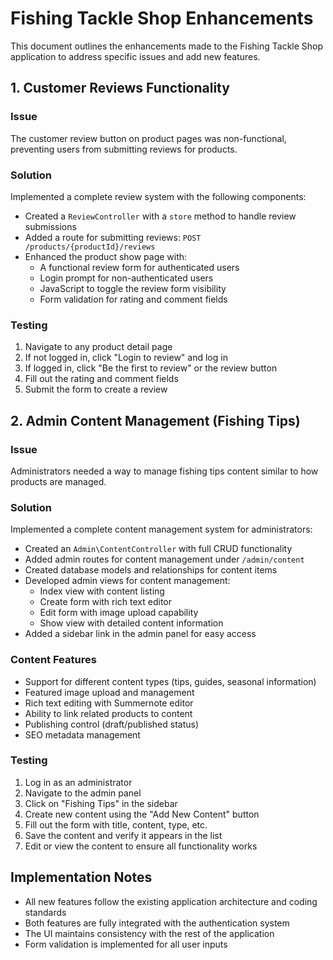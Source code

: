 # Fishing Tackle Shop Enhancements

This document outlines the enhancements made to the Fishing Tackle Shop application to address specific issues and add new features.

## 1. Customer Reviews Functionality

### Issue
The customer review button on product pages was non-functional, preventing users from submitting reviews for products.

### Solution
Implemented a complete review system with the following components:

- Created a `ReviewController` with a `store` method to handle review submissions
- Added a route for submitting reviews: `POST /products/{productId}/reviews`
- Enhanced the product show page with:
  - A functional review form for authenticated users
  - Login prompt for non-authenticated users
  - JavaScript to toggle the review form visibility
  - Form validation for rating and comment fields

### Testing
1. Navigate to any product detail page
2. If not logged in, click "Login to review" and log in
3. If logged in, click "Be the first to review" or the review button
4. Fill out the rating and comment fields
5. Submit the form to create a review

## 2. Admin Content Management (Fishing Tips)

### Issue
Administrators needed a way to manage fishing tips content similar to how products are managed.

### Solution
Implemented a complete content management system for administrators:

- Created an `Admin\ContentController` with full CRUD functionality
- Added admin routes for content management under `/admin/content`
- Created database models and relationships for content items
- Developed admin views for content management:
  - Index view with content listing
  - Create form with rich text editor
  - Edit form with image upload capability
  - Show view with detailed content information
- Added a sidebar link in the admin panel for easy access

### Content Features
- Support for different content types (tips, guides, seasonal information)
- Featured image upload and management
- Rich text editing with Summernote editor
- Ability to link related products to content
- Publishing control (draft/published status)
- SEO metadata management

### Testing
1. Log in as an administrator
2. Navigate to the admin panel
3. Click on "Fishing Tips" in the sidebar
4. Create new content using the "Add New Content" button
5. Fill out the form with title, content, type, etc.
6. Save the content and verify it appears in the list
7. Edit or view the content to ensure all functionality works

## Implementation Notes

- All new features follow the existing application architecture and coding standards
- Both features are fully integrated with the authentication system
- The UI maintains consistency with the rest of the application
- Form validation is implemented for all user inputs